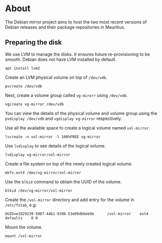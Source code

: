 # About

The Debian mirror project aims to host the two most recent versions of Debian releases and their package repositories in Mauritius.

## Preparing the disk

We use LVM to manage the disks. It ensures future re-provisioning to be smooth. Debian does not have LVM installed by default.

```
apt install lvm2
```

Create an LVM physical volume on top of `/dev/vdb`.

```
pvcreate /dev/vdb
```

Next, create a volume group called `vg-mirorr` using `/dev/vdb`.

```
vgcreate vg-mirror /dev/vdb
```

You can view the details of the physical volume and volume group using the `pvdisplay /dev/vdb` and `vgdisplay vg-mirror` respectively.

Use all the available space to create a logical volume named `vol-mirror`.

```
lvcreate -n vol-mirror -l 100%FREE vg-mirror
```

Use `lvdisplay` to see details of the logical volume.

```
lvdisplay vg-mirror/vol-mirror
```

Create a file system on top of the newly created logical volume.

```
mkfs.ext4 /dev/vg-mirror/vol-mirror
```

Use the `blkid` command to obtain the UUID of the volume.

```
blkid /dev/vg-mirror/vol-mirror
```

Create the `/vol-mirror` directory and add entry for the volume in `/etc/fstab`, e.g:

```
UUID=e1929239-5087-44b1-9396-53e09db6eb9e      /vol-mirror    ext4    defaults    0 0
```

Mount the volume.

```
mount /vol-mirror
```
